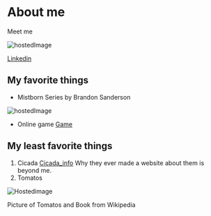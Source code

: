 # About me
Meet me

![hostedImage](https://media-exp1.licdn.com/dms/image/C4E03AQHeW_GI6JdsTQ/profile-displayphoto-shrink_200_200/0?e=1585180800&v=beta&t=-qb0ugGLSwJQkdYCONrIlmpzLochE1inpMaCW23f8pw "PicofMe")

[Linkedin](https://www.linkedin.com/in/lindsay-gillespie-68b620122/)
## My favorite things
* Mistborn Series by Brandon Sanderson

![hostedImage](https://upload.wikimedia.org/wikipedia/en/thumb/4/44/Mistborn-cover.jpg/220px-Mistborn-cover.jpg "Mistborn")

* Online game
[Game](www.chickensmoothie.com)


## My least favorite things
1. Cicada
[Cicada_info](https://www.cicadamania.com/)
Why they ever made a website about them is beyond me.
1. Tomatos

![Hostedimage](https://upload.wikimedia.org/wikipedia/commons/thumb/9/94/Red_Tomatoes_with_PLU_code.jpg/225px-Red_Tomatoes_with_PLU_code.jpg "Tomato")


Picture of Tomatos and Book from Wikipedia
